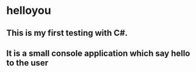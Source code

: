 # helloyou

## This is my first testing with C#.
## It is a small console application which say hello to the user 
